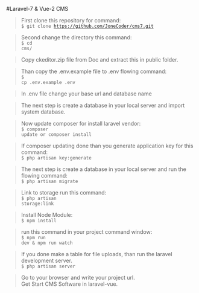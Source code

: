 #Laravel-7 & Vue-2 CMS
>First clone this repository for command:<br/>
<code>$ git clone https://github.com/JoneCoder/cms7.git</code><br/>

>Second change the directory this command:<br/>
<code>$ cd cms/</code><br/>

>Copy ckeditor.zip file from Doc and extract this in public folder.<br>

>Than copy the .env.example file to .env flowing command:<br/>
<code>$ cp .env.example .env</code></br>

>In .env file change your base url and database name<br/>

>The next step is create a database in your local server and import system database.<br/>

>Now update composer for install laravel vendor:<br/>
<code>$ composer update or composer install</code><br/>

>If composer updating done than you generate application key for this command:<br/>
<code>$ php artisan key:generate</code><br/>

>The next step is create a database in your local server and run the flowing command:<br/>
<code>$ php artisan migrate</code><br/>

>Link to storage run this command:<br>
<code>$ php artisan storage:link</code>

>Install Node Module:<br>
<code>$ npm install</code>

>run this command in your project command window:<br> 
<code>$ npm run dev & npm run watch</code>

>If you done make a table for file uploads, than run the laravel development server.<br/>
<code>$ php artisan server</code><br/>

>Go to your browser and write your project url.<br>
>Get Start CMS Software in laravel-vue.
